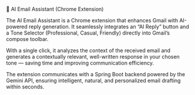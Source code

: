 📧 AI Email Assistant (Chrome Extension)

The AI Email Assistant is a Chrome extension that enhances Gmail with AI-powered reply generation. It seamlessly integrates an “AI Reply” button and a Tone Selector (Professional, Casual, Friendly) directly into Gmail’s compose toolbar.

With a single click, it analyzes the context of the received email and generates a contextually relevant, well-written response in your chosen tone — saving time and improving communication efficiency.

The extension communicates with a Spring Boot backend powered by the Gemini API, ensuring intelligent, natural, and personalized email drafting within seconds.